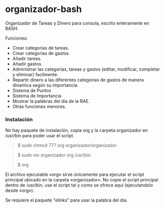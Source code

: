 organizador-bash
=======
Organizador de Tareas y Dinero para consola, escrito enteramente en BASH.

Funciones:

* Crear categorias de tareas.
* Crear categorias de gastos.
* Añadir tareas.
* Añadir gastos.
* Administrar las categorias, tareas y gastos (editar, modificar, completar y eliminar) facilmente.
* Repartir dinero a las diferentes categorias de gastos de manera dinamica según su importancia.
* Sistema de Puntos
* Sistema de Importancia
* Mostrar la palabras del dia de la RAE.
* Otras funciones menores.

### Instalación
No hay paquete de instalación, copia org y la carpeta organizador en /usr/bin para poder usar el script.

> $ sudo chmod 777 org organizador/organizador

> $ sudo mv organizador org /usr/bin

> $ org

El archivo ejecutable «org» sirve únicamente para ejecutar el script principal ubicado en la carpeta «organizador». No copie el script principal dentro de /usr/bin, use el script tal y como se ofrece aquí (ejecutandolo desde «org»).

Se requiere el paquete "elinks" para usar la palabra del dia.
